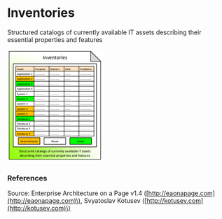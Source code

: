 # Inventories

Structured catalogs of currently available IT assets describing their essential properties and features

![](../../.gitbook/assets/csvlod_landscapes_inventories.png)

### References

Source: Enterprise Architecture on a Page v1.4 \([http://eaonapage.com](http://eaonapage.com)\), Svyatoslav Kotusev \([http://kotusev.com](http://kotusev.com)\)

